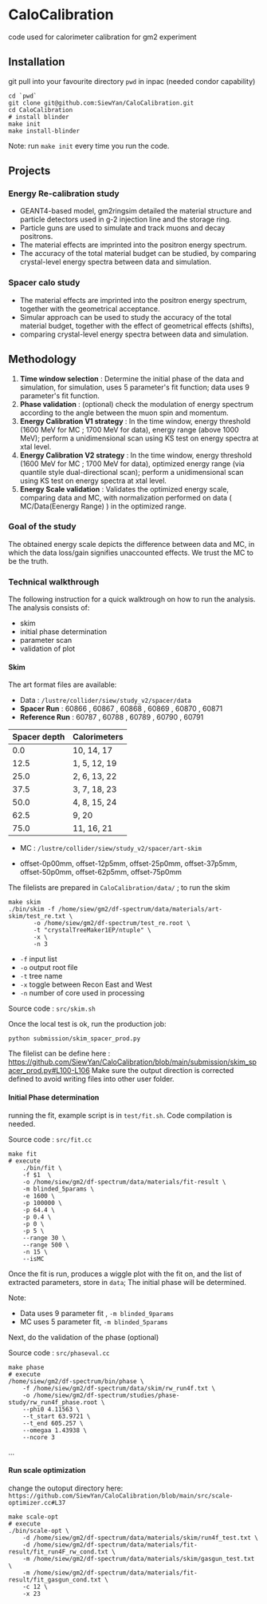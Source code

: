 # CaloCalibration
code used for calorimeter calibration for gm2 experiment

## Installation

git pull into your favourite directory ```pwd``` in inpac (needed condor capability)
```
cd `pwd`
git clone git@github.com:SiewYan/CaloCalibration.git
cd CaloCalibration
# install blinder
make init
make install-blinder
```

Note: run ```make init``` every time you run the code.

## Projects

### Energy Re-calibration study

- GEANT4-based model, gm2ringsim detailed the material structure and
particle detectors used in g-2 injection line and the storage ring.
- Particle guns are used to simulate and track muons and decay positrons.
- The material effects are imprinted into the
positron energy spectrum.
- The accuracy of the total material budget can
be studied, by comparing crystal-level energy
spectra between data and simulation.

### Spacer calo study

- The material effects are imprinted into the
positron energy spectrum, together with the geometrical acceptance.
- Simular approach can be used to study the accuracy of the total material budget, together with the effect of geometrical effects (shifts),
- comparing crystal-level energy
spectra between data and simulation.

## Methodology

1. **Time window selection** : Determine the initial phase of the data and simulation, for simulation, uses 5 parameter's fit function; data uses 9 parameter's fit function.
2. **Phase validation** : (optional) check the modulation of energy spectrum according to the angle between the muon spin and momentum.
3. **Energy Calibration V1 strategy** : In the time window, energy threshold (1600 MeV for MC ; 1700 MeV for data), energy range (above 1000 MeV); perform a unidimensional scan using KS test on energy spectra at xtal level.
4. **Energy Calibration V2 strategy** : In the time window, energy threshold (1600 MeV for MC ; 1700 MeV for data), optimized energy range (via quantile style dual-directional scan); perform a unidimensional scan using KS test on energy spectra at xtal level.
5. **Energy Scale validation** : Validates the optimized energy scale, comparing data and MC, with normalization performed on data ( MC/Data(Eenergy Range) ) in the optimized range.

### Goal of the study

The obtained energy scale depicts the difference between data and MC, in which the data loss/gain signifies unaccounted effects. We trust the MC to be the truth.


### Technical walkthrough

The following instruction for a quick walktrough on how to run the analysis. The analysis consists of:
 - skim
 - initial phase determination
 - parameter scan
 - validation of plot

#### Skim

The art format files are available:

 - Data : ```/lustre/collider/siew/study_v2/spacer/data```
 - **Spacer Run** : 60866 , 60867 , 60868 , 60869 , 60870 , 60871
 - **Reference Run** : 60787 , 60788 , 60789 , 60790 , 60791


| Spacer depth    | Calorimeters |
| -------- | ------- |
| 0.0    | 10, 14, 17    |
| 12.5    | 1, 5, 12, 19     |
| 25.0    | 2, 6, 13, 22    |
| 37.5    | 3, 7, 18, 23    |
| 50.0    | 4, 8, 15, 24    |
| 62.5    | 9, 20    |
| 75.0    | 11, 16, 21    |

 - MC : ```/lustre/collider/siew/study_v2/spacer/art-skim```

 - offset-0p00mm,  offset-12p5mm, offset-25p0mm,  offset-37p5mm,  offset-50p0mm,  offset-62p5mm,  offset-75p0mm

The filelists are prepared in ```CaloCalibration/data/``` ; to run the skim

```
make skim
./bin/skim -f /home/siew/gm2/df-spectrum/data/materials/art-skim/test_re.txt \
	   -o /home/siew/gm2/df-spectrum/test_re.root \
	   -t "crystalTreeMaker1EP/ntuple" \
	   -x \
	   -n 3
```
- ```-f``` input list
- ```-o``` output root file
- ```-t``` tree name
-  ```-x``` toggle between Recon East and West
-  ```-n``` number of core used in processing

Source code : ```src/skim.sh```

Once the local test is ok, run the production job:

```
python submission/skim_spacer_prod.py
```

The filelist can be define here : https://github.com/SiewYan/CaloCalibration/blob/main/submission/skim_spacer_prod.py#L100-L106
Make sure the output direction is corrected defined to avoid writing files into other user folder.

#### Initial Phase determination

running the fit, example script is in ```test/fit.sh```. Code compilation is needed.

Source code : ```src/fit.cc```

```
make fit
# execute
    ./bin/fit \
	-f $1  \
	-o /home/siew/gm2/df-spectrum/data/materials/fit-result \
	-m blinded_5params \
	-e 1600 \
	-p 100000 \
	-p 64.4 \
	-p 0.4 \
	-p 0 \
	-p 5 \
	--range 30 \
	--range 500 \
	-n 15 \
	--isMC
```

Once the fit is run, produces a wiggle plot with the fit on, and the list of extracted parameters, 
store in ```data```; The initial phase will be determined.

Note:
 - Data uses 9 parameter fit , ```-m blinded_9params```
 - MC uses 5 parameter fit, ```-m blinded_5params```

Next, do the validation of the phase (optional)

Source code : ```src/phaseval.cc```

```
make phase
# execute
/home/siew/gm2/df-spectrum/bin/phase \
    -f /home/siew/gm2/df-spectrum/data/skim/rw_run4f.txt \
    -o /home/siew/gm2/df-spectrum/studies/phase-study/rw_run4f_phase.root \
    --phi0 4.11563 \
    --t_start 63.9721 \
    --t_end 605.257 \
    --omegaa 1.43938 \
    --ncore 3
```

...

#### Run scale optimization

change the outoput directory here: ```https://github.com/SiewYan/CaloCalibration/blob/main/src/scale-optimizer.cc#L37```

```
make scale-opt
# execute
./bin/scale-opt \
    -d /home/siew/gm2/df-spectrum/data/materials/skim/run4f_test.txt \
    -d /home/siew/gm2/df-spectrum/data/materials/fit-result/fit_run4F_rw_cond.txt \
    -m /home/siew/gm2/df-spectrum/data/materials/skim/gasgun_test.txt \
    -m /home/siew/gm2/df-spectrum/data/materials/fit-result/fit_gasgun_cond.txt \
    -c 12 \
    -x 23
```
